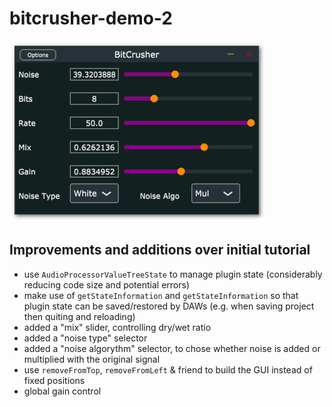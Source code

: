 # bitcrusher-demo-2

![BitCrusher-Screenshot](bitcrusher-screenshot-shadow-2.png)

## Improvements and additions over initial tutorial 

* use `AudioProcessorValueTreeState` to manage plugin state (considerably reducing code size and potential errors) 
* make use of `getStateInformation` and `getStateInformation` so that plugin state can be saved/restored by DAWs (e.g. when saving project then quiting and reloading)
* added a "mix" slider, controlling dry/wet ratio 
* added a "noise type" selector
* added a "noise algorythm" selector, to chose whether noise is added or multiplied with the original signal
* use `removeFromTop`, `removeFromLeft` & friend to build the GUI instead of fixed positions
* global gain control
